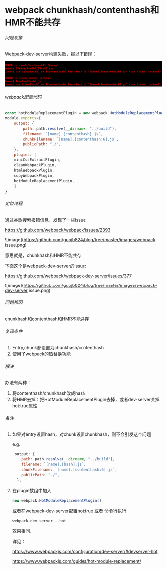 # webpack chunkhash/contenthash和HMR不能共存

###### 问题现象

Webpack-dev-server构建失败，报以下错误：

![image](/images/chunkhash构建失败.png)

###### webpack配置代码

```javascript
const hotModuleReplacementPlugin = new webpack.HotModuleReplacementPlugin({});
module.exports={
	output: {
		path: path.resolve(__dirname, "../build"),
		filename: `[name].[contenthash].js`,
		chunkFilename: `[name].[contenthash:6].js`,
		publicPath: "./",
	},
	plugins: [
	miniCssExtractPlugin,
	cleanWebpackPlugin,
	htmlWebpackPlugin,
	copyWebpackPlugin,
	hotModuleReplacementPlugin,
	]
}

```

###### 定位过程

通过谷歌搜索报错信息，发现了一些issue:

https://github.com/webpack/webpack/issues/2393

![image](https://github.com/guojb824/blog/tree/master/images/webpack issue.png)

意思就是，chunkhash和HMR不能共存

下面这个是webpack-dev-server的issue:

https://github.com/webpack/webpack-dev-server/issues/377

![image](https://github.com/guojb824/blog/tree/master/images/webpack-dev-server issue.png)

###### 问题根因

chunkhash和contenthash和HMR不能共存

###### 复现条件

1. Entry,chunk都设置为chunkhash/contenthash
2. 使用了webpack的热替换功能

###### 解决

办法有两种：

1. 将contenthash/chunkhash改成hash
2. 将HMR去掉：把HotModuleReplacementPlugin去掉，或者dev-server关掉hot:true属性

###### 备注

1. 如果对entry设置hash，对chunk设置chunkhash，则不会引发这个问题

   e.g.

   ```javascript
    output: {
       path: path.resolve(__dirname, "../build"),
       filename: `[name].[hash].js`,
       chunkFilename: `[name].[contenthash:6].js`,
       publicPath: "./",
     },
   ```

2. 在plugin数组中加入

   ```javascript
   new webpack.HotModuleReplacementPlugin()
   ```

   或者在webpack-dev-server配置hot:true 或者 命令行执行 

   ```shell
   webpack-dev-server --hot
   ```

   效果相同.

   详见：

   https://www.webpackjs.com/configuration/dev-server/#devserver-hot

   https://www.webpackjs.com/guides/hot-module-replacement/
